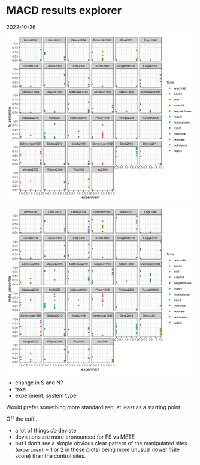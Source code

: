 MACD results explorer
================
2022-10-26

![](macd_results_static_files/figure-gfm/fs-1.png)<!-- -->

![](macd_results_static_files/figure-gfm/mete-1.png)<!-- -->

- change in S and N?
- taxa
- experiment, system type

Would prefer something more standardized, at least as a starting point.

Off the cuff…

- a lot of things *do* deviate
- deviations are more pronounced for FS vs METE
- but I don’t see a simple obvious clear pattern of the manipulated
  sites (`experiment` = 1 or 2 in these plots) being more unusual (lower
  %ile score) than the control sites.
